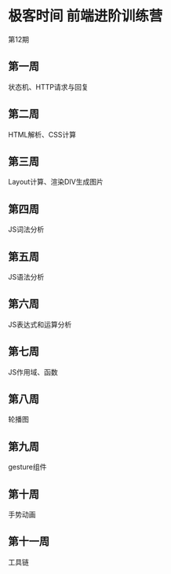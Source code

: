 # 极客时间 前端进阶训练营

第12期

## 第一周

状态机、HTTP请求与回复



## 第二周

HTML解析、CSS计算



## 第三周

Layout计算、渲染DIV生成图片



## 第四周

JS词法分析



## 第五周

JS语法分析



## 第六周

JS表达式和运算分析



## 第七周

JS作用域、函数



## 第八周

轮播图



## 第九周

gesture组件



## 第十周

手势动画



## 第十一周

工具链

